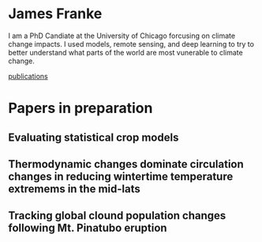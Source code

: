 # James Franke

I am a PhD Candiate at the University of Chicago forcusing on climate change impacts. I used models, remote sensing, and deep learning to try to better understand what parts of the world are most vunerable to climate change. 

[publications](https://scholar.google.com/citations?hl=en&view_op=list_works&gmla=AJsN-F5PLs4zYfdspNMO21Qab-qJgVA7h47bZoQx6BeeT5gbYevCRwEfrIDxPrr3W1FfxfnRJ8cxM_s36CJs76rqPLwzWb2nuw&user=_iOZjTEAAAAJ)

# Papers in preparation 

## Evaluating statistical crop models


## Thermodynamic changes dominate circulation changes in reducing wintertime temperature extremems in the mid-lats


## Tracking global clound population changes following Mt. Pinatubo eruption


